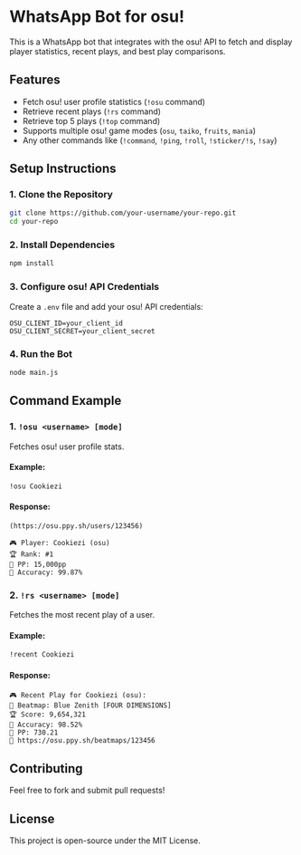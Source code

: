 # WhatsApp Bot for osu!

This is a WhatsApp bot that integrates with the osu! API to fetch and display player statistics, recent plays, and best play comparisons.

## Features
- Fetch osu! user profile statistics (`!osu` command)
- Retrieve recent plays (`!rs` command)
- Retrieve top 5 plays (`!top` command)
- Supports multiple osu! game modes (`osu`, `taiko`, `fruits`, `mania`)
- Any other commands like (`!command`, `!ping`, `!roll`, `!sticker/!s`, `!say`)

## Setup Instructions

### 1. Clone the Repository
```bash
git clone https://github.com/your-username/your-repo.git
cd your-repo
```

### 2. Install Dependencies
```bash
npm install 
```

### 3. Configure osu! API Credentials
Create a `.env` file and add your osu! API credentials:
```env
OSU_CLIENT_ID=your_client_id
OSU_CLIENT_SECRET=your_client_secret
```

### 4. Run the Bot
```bash
node main.js
```

## Command Example

### 1. `!osu <username> [mode]`
Fetches osu! user profile stats.
#### Example:
```bash
!osu Cookiezi
```
#### Response:
```
(https://osu.ppy.sh/users/123456)

🎮 Player: Cookiezi (osu)
🏆 Rank: #1
🔢 PP: 15,000pp
🎯 Accuracy: 99.87%
```

### 2. `!rs <username> [mode]`
Fetches the most recent play of a user.
#### Example:
```bash
!recent Cookiezi
```
#### Response:
```
🎮 Recent Play for Cookiezi (osu):
🎵 Beatmap: Blue Zenith [FOUR DIMENSIONS]
🏆 Score: 9,654,321
🎯 Accuracy: 98.52%
💯 PP: 730.21
🔗 https://osu.ppy.sh/beatmaps/123456
```

## Contributing
Feel free to fork and submit pull requests!

## License
This project is open-source under the MIT License.


